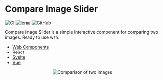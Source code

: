 # Compare Image Slider

![CI](https://github.com/johnwalley/compare-image-slider/workflows/CI/badge.svg) [![lerna](https://img.shields.io/badge/maintained%20with-lerna-cc00ff.svg)](https://lerna.js.org/) ![GitHub](https://img.shields.io/github/license/johnwalley/compare-image-slider)

Compare Image Slider is a simple interactive component for comparing two images. Ready to use with:

- [Web Components](/packages/compare-image-slider/README.md)
- [React](/packages/react-compare-image-slider/README.md)
- [Svelte](/packages/svelte-compare-image-slider/README.md)
- [Vue](/packages/vue-compare-image-slider/README.md)

<p align="center">
  <img src="./assets/example.gif" alt="Comparison of two images" />
</p>
